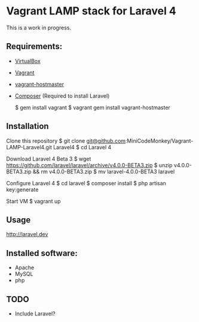 # Vagrant LAMP stack for Laravel 4
This is a work in progress.

## Requirements:
* [VirtualBox](https://www.virtualbox.org)
* [Vagrant](http://vagrantup.com)
* [vagrant-hostmaster](https://github.com/mosaicxm/vagrant-hostmaster)
* [Composer](http://getcomposer.org) (Required to install Laravel)

    $ gem install vagrant
    $ vagrant gem install vagrant-hostmaster

## Installation
Clone this repository
    $ git clone git@github.com:MiniCodeMonkey/Vagrant-LAMP-Laravel4.git Laravel4
    $ cd Laravel 4

Download Laravel 4 Beta 3
    $ wget https://github.com/laravel/laravel/archive/v4.0.0-BETA3.zip
    $ unzip v4.0.0-BETA3.zip && rm v4.0.0-BETA3.zip
    $ mv laravel-4.0.0-BETA3 laravel

Configure Laravel 4
	$ cd laravel
	$ composer install
	$ php artisan key:generate

Start VM
    $ vagrant up

## Usage
http://laravel.dev

## Installed software:
* Apache
* MySQL
* php

## TODO
* Include Laravel?
